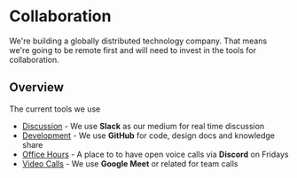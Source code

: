 # Collaboration

We're building a globally distributed technology company. That means we're going to be remote first 
and will need to invest in the tools for collaboration.

## Overview

The current tools we use

- [Discussion](https://slack.m3o.com) - We use **Slack** as our medium for real time discussion
- [Development](https://github.com/m3o/dev) - We use **GitHub** for code, design docs and knowledge share
- [Office Hours](https://discord.gg/hbmJEct) - A place to to have open voice calls via **Discord** on Fridays
- [Video Calls](https://meet.google.com) - We use **Google Meet** or related for team calls

